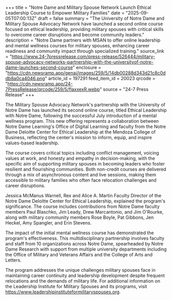 +++
title = "Notre Dame and Military Spouse Network Launch Ethical Leadership Course to Empower Military Families"
date = "2025-09-05T07:00:13Z"
draft = false
summary = "The University of Notre Dame and Military Spouse Advocacy Network have launched a second online course focused on ethical leadership, providing military spouses with critical skills to overcome career disruptions and become community leaders."
description = "Notre Dame partners with MSAN to offer online leadership and mental wellness courses for military spouses, enhancing career readiness and community impact through specialized training."
source_link = "https://www.24-7pressrelease.com/press-release/526444/military-spouse-advocacy-networks-partnership-with-the-universityof-notre-dame-launches-second-course"
enclosure = "https://cdn.newsramp.app/genai/images/259/5/14db00288d343d21c8c0ddb8a0ca4046.png"
article_id = 197291
feed_item_id = 20023
qrcode = "https://cdn.newsramp.app/24-7PressRelease/qrcode/259/5/flaxxexR.webp"
source = "24-7 Press Release"
+++

<p>The Military Spouse Advocacy Network's partnership with the University of Notre Dame has launched its second online course, titled Ethical Leadership with Notre Dame, following the successful July introduction of a mental wellness program. This new offering represents a collaboration between Notre Dame Learning's Office of Digital Learning and faculty from the Notre Dame Deloitte Center for Ethical Leadership at the Mendoza College of Business, reflecting the center's mission to inform, equip, and inspire values-based leadership.</p><p>The course covers critical topics including conflict management, voicing values at work, and honesty and empathy in decision-making, with the specific aim of supporting military spouses in becoming leaders who foster resilient and flourishing communities. Both non-credit courses are delivered through a mix of asynchronous content and live sessions, making them accessible to military families who often face relocation challenges and career disruptions.</p><p>Jessica McManus Warnell, Rex and Alice A. Martin Faculty Director of the Notre Dame Deloitte Center for Ethical Leadership, explained the program's significance. The course includes contributions from Notre Dame faculty members Paul Blaschko, Jim Leady, Drew Marcantonio, and Jim O'Rourke, along with military community members Rose Boyle, Pat Gibbons, Jen Heckel, Amy Spangler, and Erin Stevens.</p><p>The impact of the initial mental wellness course has demonstrated the program's effectiveness. This multidisciplinary partnership involves faculty and staff from 10 organizations across Notre Dame, spearheaded by Notre Dame Research with support from multiple university departments including the Office of Military and Veterans Affairs and the College of Arts and Letters.</p><p>The program addresses the unique challenges military spouses face in maintaining career continuity and leadership development despite frequent relocations and the demands of military life. For additional information on the Leadership Institute for Military Spouses and its programs, visit <a href="https://www.leadershipinstituteformilitaryspouses.org" rel="nofollow" target="_blank">https://www.leadershipinstituteformilitaryspouses.org</a>.</p>